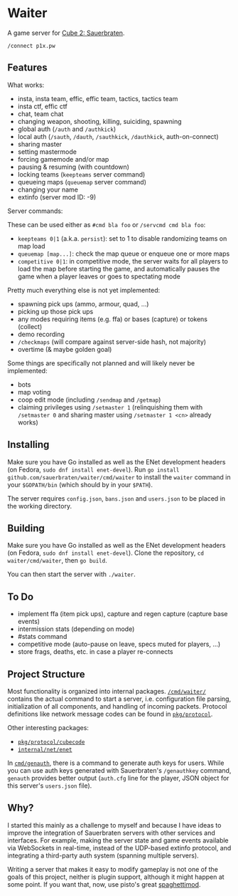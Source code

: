 # Waiter

A game server for [Cube 2: Sauerbraten](http://sauerbraten.org/).

    /connect p1x.pw


## Features

What works:

- insta, insta team, effic, effic team, tactics, tactics team
- insta ctf, effic ctf
- chat, team chat
- changing weapon, shooting, killing, suiciding, spawning
- global auth (`/auth` and `/authkick`)
- local auth (`/sauth`, `/dauth`, `/sauthkick`, `/dauthkick`, auth-on-connect)
- sharing master
- setting mastermode
- forcing gamemode and/or map
- pausing & resuming (with countdown)
- locking teams (`keepteams` server command)
- queueing maps (`queuemap` server command)
- changing your name
- extinfo (server mod ID: -9)

Server commands:

These can be used either as `#cmd bla foo` or `/servcmd cmd bla foo`:

- `keepteams 0|1` (a.k.a. `persist`): set to 1 to disable randomizing teams on map load
- `queuemap [map...]`: check the map queue or enqueue one or more maps
- `competitive 0|1`: in competitive mode, the server waits for all players to load the map before starting the game, and automatically pauses the game when a player leaves or goes to spectating mode

Pretty much everything else is not yet implemented:

- spawning pick ups (ammo, armour, quad, ...)
- picking up those pick ups
- any modes requiring items (e.g. ffa) or bases (capture) or tokens (collect)
- demo recording
- `/checkmaps` (will compare against server-side hash, not majority)
- overtime (& maybe golden goal)

Some things are specifically not planned and will likely never be implemented:

- bots
- map voting
- coop edit mode (including `/sendmap` and `/getmap`)
- claiming privileges using `/setmaster 1` (relinquishing them with `/setmaster 0` and sharing master using `/setmaster 1 <cn>` already works)


## Installing

Make sure you have Go installed as well as the ENet development headers (on Fedora, `sudo dnf install enet-devel`). Run `go install github.com/sauerbraten/waiter/cmd/waiter` to install the `waiter` command in your `$GOPATH/bin` (which should by in your `$PATH`).

The server requires `config.json`, `bans.json` and `users.json` to be placed in the working directory.


## Building

Make sure you have Go installed as well as the ENet development headers (on Fedora, `sudo dnf install enet-devel`). Clone the repository, `cd waiter/cmd/waiter`, then `go build`.

You can then start the server with `./waiter`.


## To Do

- implement ffa (item pick ups), capture and regen capture (capture base events)
- intermission stats (depending on mode)
- #stats command
- competitive mode (auto-pause on leave, specs muted for players, ...)
- store frags, deaths, etc. in case a player re-connects


## Project Structure

Most functionality is organized into internal packages. [`/cmd/waiter/`](/cmd/waiter/) contains the actual command to start a server, i.e. configuration file parsing, initialization of all components, and handling of incoming packets. Protocol definitions like network message codes can be found in [`pkg/protocol`](/pkg/protocol/).

Other interesting packages:

- [`pkg/protocol/cubecode`](pkg/protocol/cubecode)
- [`internal/net/enet`](internal/net/enet)

In [`cmd/genauth`](cmd/genauth), there is a command to generate auth keys for users. While you can use auth keys generated with Sauerbraten's `/genauthkey` command, `genauth` provides better output (`auth.cfg` line for the player, JSON object for this server's `users.json` file).


## Why?

I started this mainly as a challenge to myself and because I have ideas to improve the integration of Sauerbraten servers with other services and interfaces. For example, making the server state and game events available via WebSockets in real-time, instead of the UDP-based extinfo protocol, and integrating a third-party auth system (spanning multiple servers).

Writing a server that makes it easy to modify gameplay is not one of the goals of this project, neither is plugin support, although it might happen at some point. If you want that, now, use pisto's great [spaghettimod](https://github.com/pisto/spaghettimod).

